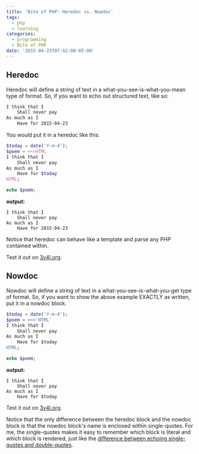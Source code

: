 ```yaml
---
title: 'Bite of PHP: Heredoc vs. Nowdoc'
tags:
  - php
  - learning
categories:
  - programming
  - Bite of PHP
date: '2015-04-23T07:42:00-05:00'
---
```


## Heredoc

Heredoc will define a string of text in a what-you-see-is-what-you-mean type
of format. So, if you want to echo out structured text, like so:

```html
I think that I
    Shall never pay
As much as I
    Have for 2015-04-23
```

You would put it in a heredoc like this:

```php
$today = date('Y-m-d');
$poem = <<<HTML
I think that I
    Shall never pay
As much as I
    Have for $today
HTML;

echo $poem;
```

**output:**

```
I think that I
    Shall never pay
As much as I
    Have for 2015-04-23
```

Notice that heredoc can behave like a template and parse any PHP contained within.

Test it out on [3v4l.org](http://3v4l.org/GZl9Z).

## Nowdoc

Nowdoc will define a string of text in a what-you-see-is-what-you-get type of format. So, if you want to show the above example EXACTLY as written, put it in a nowdoc block.

```php
$today = date('Y-m-d');
$poem = <<<'HTML'
I think that I
    Shall never pay
As much as I
    Have for $today
HTML;

echo $poem;
```

**output:**

```
I think that I
    Shall never pay
As much as I
    Have for $today
```

Test it out on [3v4l.org](http://3v4l.org/H1YjU).

Notice that the only difference between the heredoc block and the nowdoc block is that the nowdoc block's name is enclosed within single-quotes. For me, the single-quotes makes it easy to remember which block is literal and which block is rendered, just like the [difference between echoing single-quotes and double-quotes](/blog/2015/03/04/double-vs-single-quote-echo/).
